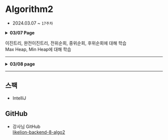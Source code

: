# Algorithm2 

- 2024.03.07 ~ `17주차`

<details>
<summary><strong> 03/07 Page</strong></summary>

- Tree
<div>TreeArray: 배열로서 표현되는 이진트리 - 전위순회, 중위순회, 후위순회</div>
<div>BinarySearchTree: 이진 탐색 트리</div>

- Heap
<div>BinaryMaxHeap: Max Heap</div>
<div>UsingPriorityQueue: 우선순위 큐</div>
<div>Prob1417: 백준 문제</div>

</details>

이진트리, 완전이진트리, 전위순회, 중위순회, 후위순회에 대해 학습  
Max Heap, Min Heap에 대해 학습

---

<details>
<summary><strong>03/08 page</strong></summary>

- Heap
<div>Prob2075: N번째 큰 수</div>
<div>Prob15903: 카드 합체 놀이</div>

- Graph
<div>AdjMatrix: 인접 행렬</div>
<div>AdjList: 인접 리스트</div>

</details>

---

## 스팩

- IntelliJ

## GitHub

- 강사님 GitHub  
[likelion-backend-8-algo2](https://github.com/edujeeho0/likelion-backend-8-algo2)
